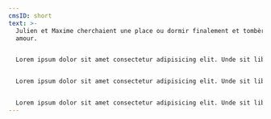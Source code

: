 ```yaml
---
cmsID: short
text: >-
  Julien et Maxime cherchaient une place ou dormir finalement et tombèrent en
  amour.


  Lorem ipsum dolor sit amet consectetur adipisicing elit. Unde sit libero qui vitae adipisci enim pariatur, doloremque nam repudiandae velit at ipsa? Vel officiis amet esse officia at dolores saepe.


  Lorem ipsum dolor sit amet consectetur adipisicing elit. Unde sit libero qui vitae adipisci enim pariatur, doloremque nam repudiandae velit at ipsa? Vel officiis amet esse officia at dolores saepe.


  Lorem ipsum dolor sit amet consectetur adipisicing elit. Unde sit libero qui vitae adipisci enim pariatur, doloremque nam repudiandae velit at ipsa? Vel officiis amet esse officia at dolores saepe.
---
```


